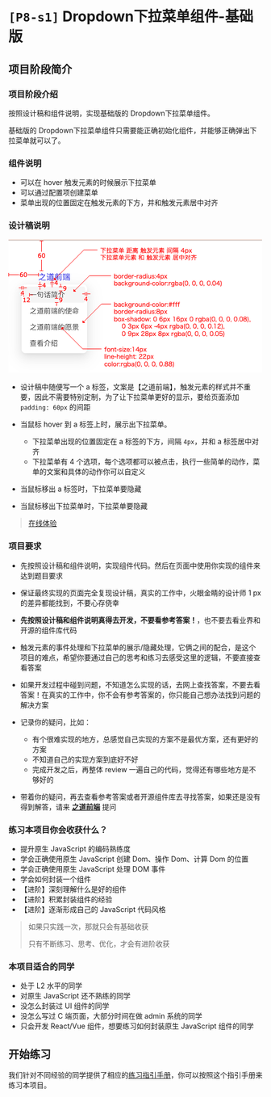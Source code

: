 # `[P8-s1]` Dropdown下拉菜单组件-基础版

## 项目阶段简介

### 项目阶段介绍

按照设计稿和组件说明，实现基础版的 Dropdown下拉菜单组件。

基础版的 Dropdown下拉菜单组件只需要能正确初始化组件，并能够正确弹出下拉菜单就可以了。



### 组件说明

- 可以在 hover 触发元素的时候展示下拉菜单
- 可以通过配置项创建菜单
- 菜单出现的位置固定在触发元素的下方，并和触发元素居中对齐



### 设计稿说明

![s1 设计稿](./design/design_dropdown_spec.png)

- 设计稿中随便写一个 a 标签，文案是【之道前端】，触发元素的样式并不重要，因此不需要特别定制，为了让下拉菜单更好的显示，要给页面添加 `padding: 60px` 的间距
- 当鼠标 hover 到 a 标签上时，展示出下拉菜单。
  - 下拉菜单出现的位置固定在 a 标签的下方，间隔 `4px`，并和 a 标签居中对齐
  - 下拉菜单有 4 个选项，每个选项都可以被点击，执行一些简单的动作，菜单的文案和具体的动作你可以自定义

- 当鼠标移出 a 标签时，下拉菜单要隐藏
- 当鼠标移出下拉菜单时，下拉菜单要隐藏

> [在线体验](https://zhidaofe.github.io/P8-dropdown-component/s1/index.html)



### 项目要求

- 先按照设计稿和组件说明，实现组件代码。然后在页面中使用你实现的组件来达到题目要求
- 保证最终实现的页面完全复现设计稿，真实的工作中，火眼金睛的设计师 1 px 的差异都能找到，不要心存侥幸
- **先按照设计稿和组件说明真得去开发，不要看参考答案！**，也不要去看业界和开源的组件库代码
- 触发元素的事件处理和下拉菜单的展示/隐藏处理，它俩之间的配合，是这个项目的难点，希望你要通过自己的思考和练习去感受这里的逻辑，不要直接查看答案
- 如果开发过程中碰到问题，不知道怎么实现的话，去网上查找答案，不要去看答案！在真实的工作中，你不会有参考答案的，你只能自己想办法找到问题的解决方案
- 记录你的疑问，比如：
  - 有个很难实现的地方，总感觉自己实现的方案不是最优方案，还有更好的方案
  - 不知道自己的实现方案到底好不好
  - 完成开发之后，再整体 review 一遍自己的代码，觉得还有哪些地方是不够好的

- 带着你的疑问，再去查看参考答案或者开源组件库去寻找答案，如果还是没有得到解答，请来 [**之道前端**](https://kcnrozgf41zs.feishu.cn/wiki/PBj0w5rjUiEWVgktZE0caKOunNc) 提问



### 练习本项目你会收获什么？

- 提升原生 JavaScript 的编码熟练度
- 学会正确使用原生 JavaScript 创建 Dom、操作 Dom、计算 Dom 的位置
- 学会正确使用原生 JavaScript 处理 DOM 事件
- 学会如何封装一个组件
- 【进阶】深刻理解什么是好的组件
- 【进阶】积累封装组件的经验
- 【进阶】逐渐形成自己的 JavaScript 代码风格

> 如果只实践一次，那就只会有基础收获
>
> 只有不断练习、思考、优化，才会有进阶收获



### 本项目适合的同学

- 处于 L2 水平的同学
- 对原生 JavaScript 还不熟练的同学
- 没怎么封装过 UI 组件的同学
- 没怎么写过 C 端页面，大部分时间在做 admin 系统的同学
- 只会开发 React/Vue 组件，想要练习如何封装原生 JavaScript 组件的同学



## 开始练习

我们针对不同经验的同学提供了相应的[练习指引手册](https://kcnrozgf41zs.feishu.cn/wiki/An7GwvUQrirdvdkJdQ9c4q3Rndd)，你可以按照这个指引手册来练习本项目。


